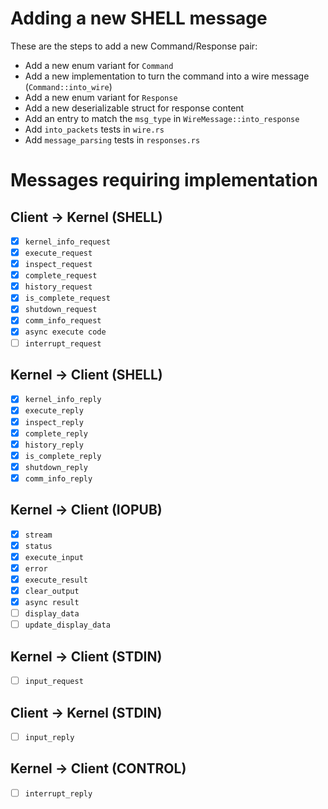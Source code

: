 # Adding a new SHELL message

These are the steps to add a new Command/Response pair:

- Add a new enum variant for `Command`
- Add a new implementation to turn the command into a wire message (`Command::into_wire`)
- Add a new enum variant for `Response`
- Add a new deserializable struct for response content
- Add an entry to match the `msg_type` in `WireMessage::into_response`
- Add `into_packets` tests in `wire.rs`
- Add `message_parsing` tests in `responses.rs`

# Messages requiring implementation

## Client -> Kernel (SHELL)

- [x] `kernel_info_request`
- [x] `execute_request`
- [x] `inspect_request`
- [x] `complete_request`
- [x] `history_request`
- [x] `is_complete_request`
- [x] `shutdown_request`
- [x] `comm_info_request`
- [x] `async execute code`
- [ ] `interrupt_request`

## Kernel -> Client (SHELL)

- [x] `kernel_info_reply`
- [x] `execute_reply`
- [x] `inspect_reply`
- [x] `complete_reply`
- [x] `history_reply`
- [x] `is_complete_reply`
- [x] `shutdown_reply`
- [x] `comm_info_reply`

## Kernel -> Client (IOPUB)

- [x] `stream`
- [x] `status`
- [x] `execute_input`
- [x] `error`
- [x] `execute_result`
- [x] `clear_output`
- [x] `async result`
- [ ] `display_data`
- [ ] `update_display_data`

## Kernel -> Client (STDIN)

- [ ] `input_request`

## Client -> Kernel (STDIN)

- [ ] `input_reply`

## Kernel -> Client (CONTROL)

- [ ] `interrupt_reply`
